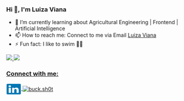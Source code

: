 ### Hi 👋, I'm Luiza Viana

- 🌱 I’m currently learning about Agricultural Engineering | Frontend | Artificial Intelligence
- 📫 How to reach me: Connect to me via Email [Luiza Viana](luiza.viiana@outlook.com)
- ⚡ Fun fact:  I like to swim 🏊‍♂️

 <div>
  <a href="https://github.com/luizaviiana">
  <img height="180em" src="https://github-readme-stats.vercel.app/api?username=luizaviiana&show_icons=true&theme=gruvbox&include_all_commits=true&count_private=true"/>
  <img height="180em" src="https://github-readme-stats.vercel.app/api/top-langs/?username=luizaviiana&layout=compact&langs_count=7&theme=gruvbox"/>
</div>

 <p align="left">
<h3 align="left">Connect with me: </h3>
<a href="https://www.linkedin.com/in/ana-luiza-viana-santos/" target="blank"><img align="center" src="https://raw.githubusercontent.com/devicons/devicon/master/icons/linkedin/linkedin-original.svg" alt="devesh-kumar-singh-b43580136" height="30" width="40" /> </a>
<a href="https://www.instagram.com/luizaviiana/" target="blank"><img align="center" src="https://image.flaticon.com/icons/png/128/1384/1384063.png" alt="buck.sh0t" height="30" width="40" /> </a>
</p>
